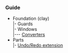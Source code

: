 ### Guide
- Foundation (clay)\
|- Guards\
|- Windows\
|--- [Converters](readme+/bool2viz_improved.md)
- Parts\
|- [Undo/Redo extension](readme+/undo-redo/.reversible_intro.md)
